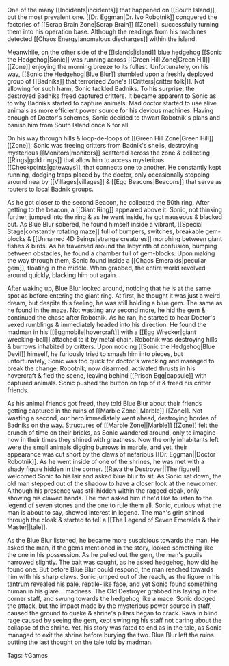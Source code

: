 One of the many [[Incidents|incidents]] that happened on [[South Island]], but the most prevalent one. [[Dr. Eggman|Dr. Ivo Robotnik]] conquered the factories of [[Scrap Brain Zone|Scrap Brain]] [[Zone]], successfully turning them into his operation base. Although the readings from his machines detected [[Chaos Energy|anomalous discharges]] within the island.

Meanwhile, on the other side of the [[Islands|island]] blue hedgehog [[Sonic the Hedgehog|Sonic]] was running across [[Green Hill Zone|Green Hill]] [[Zone]] enjoying the morning breeze to its fullest. Unfortunately, on his way, [[Sonic the Hedgehog|Blue Blur]] stumbled upon a freshly deployed group of [[Badniks]] that terrorized Zone's [[Critters|critter folk|]]. Not allowing for such harm, Sonic tackled Badniks. To his surprise, the destroyed Badniks freed captured critters. It became apparent to Sonic as to why Badniks started to capture animals. Mad doctor started to use alive animals as more efficient power source for his devious machines. Having enough of Doctor's schemes, Sonic decided to thwart Robotnik's plans and banish him from South Island once & for all. 

On his way through hills & loop-de-loops of [[Green Hill Zone|Green Hill]] [[Zone]], Sonic was freeing critters from Badnik's shells, destroying mysterious [[Monitors|monitors]] scattered across the zone & collecting [[Rings|gold rings]] that allow him to access mysterious [[Checkpoints|gateways]], that connects one to another. He constantly kept running, dodging traps placed by the doctor, only occasionally stopping around nearby [[Villages|villages]] & [[Egg Beacons|Beacons]] that serve as routers to local Badnik groups.

As he got closer to the second Beacon, he collected the 50th ring. After getting to the beacon, a [[Giant Ring]] appeared above it. Sonic, not thinking further, jumped into the ring & as he went inside, he got nauseous & blacked out. As Blue Blur sobered, he found himself inside a vibrant, [[Special Stage|constantly rotating maze]] full of bumpers, switches, breakable gem-blocks & [[Unnamed 4D Beings|strange creatures]] morphing between giant fishes & birds. As he traversed around the labyrinth of confusion, bumping between obstacles, he found a chamber full of gem-blocks. Upon making the way through them, Sonic found inside a [[Chaos Emeralds|peculiar gem]], floating in the middle. When grabbed, the entire world revolved around quickly, blacking him out again.

After waking up, Blue Blur looked around, noticing that he is at the same spot as before entering the giant ring. At first, he thought it was just a weird dream, but despite this feeling, he was still holding a blue gem. The same as he found in the maze. Not wasting any second more, he hid the gem & continued the chase after Robotnik. As he ran, he started to hear Doctor's vexed rumblings & immediately headed into his direction. He found the madman in his [[Eggmobile|hovercraft]] with a [[Egg Wrecker|giant wrecking-ball]] attached to it by metal chain. Robotnik was destroying hills & burrows inhabited by critters. Upon noticing [[Sonic the Hedgehog|Blue Devil]] himself, he furiously tried to smash him into pieces, but unfortunately, Sonic was too quick for doctor's wrecking and managed to break the change. Robotnik, now disarmed, activated thrusts in his hovercraft & fled the scene, leaving behind [[Prison Egg|capsule]] with captured animals. Sonic pushed the button on top of it & freed his critter friends.

As his animal friends got freed, they told Blue Blur about their friends getting captured in the ruins of [[Marble Zone||Marble]] [[Zone]]. Not wasting a second, our hero immediately went ahead, destroying hordes of Badniks on the way. Structures of [[Marble Zone||Marble]] [[Zone]] felt the crunch of time on their bricks, as Sonic wandered around, only to imagine how in their times they shined with greatness. Now the only inhabitants left were the small animals digging burrows in marble, and yet, their appearance was cut short by the claws of nefarious [[Dr. Eggman||Doctor Robotnik]]. As he went inside of one of the shrines, he was met with a shady figure hidden in the corner. [[Rava the Destroyer||The figure]] welcomed Sonic to his lair and asked blue blur to sit. As Sonic sat down, the old man stepped out of the shadow to have a closer look at the newcomer. Although his presence was still hidden within the ragged cloak, only showing his clawed hands. The man asked him if he'd like to listen to the legend of seven stones and the one to rule them all. Sonic, curious what the man is about to say, showed interest in legend. The man's grin shined through the cloak & started to tell a [[The Legend of Seven Emeralds & their Master||tale]]. 

As the Blue Blur listened, he became more suspicious towards the man. He asked the man, if the gems mentioned in the story, looked something like the one in his possession. As he pulled out the gem, the man's pupils narrowed slightly. The bait was caught, as he asked hedgehog, how did he found one. But before Blue Blur could respond, the man reached towards him with his sharp claws. Sonic jumped out of the reach, as the figure in his tantrum revealed his pale, reptile-like face, and yet Sonic found something human in his glare... madness. The Old Destroyer grabbed his laying in the corner staff, and swung towards the hedgehog like a mace. Sonic dodged the attack, but the impact made by the mysterious power source in staff, caused the ground to quake & shrine's pillars began to crack. Rava in blind rage caused by seeing the gem, kept swinging his staff not caring about the collapse of the shrine. Yet, his story was fated to end as in the tale, as Sonic managed to exit the shrine before burying the two. Blue Blur left the ruins putting the last thought on the tale told by madman.

Tags: #Games